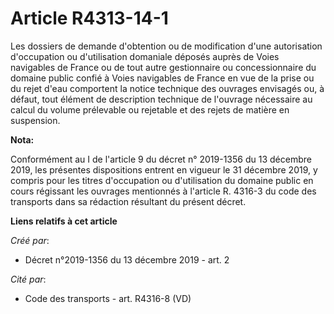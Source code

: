# Article R4313-14-1

Les dossiers de demande d'obtention ou de modification d'une autorisation d'occupation ou d'utilisation domaniale déposés
auprès de Voies navigables de France ou de tout autre gestionnaire ou concessionnaire du domaine public confié à Voies
navigables de France en vue de la prise ou du rejet d'eau comportent la notice technique des ouvrages envisagés ou, à défaut,
tout élément de description technique de l'ouvrage nécessaire au calcul du volume prélevable ou rejetable et des rejets de
matière en suspension.

**Nota:**

Conformément au I de l'article 9 du décret n° 2019-1356 du 13 décembre 2019, les présentes dispositions entrent en vigueur le
31 décembre 2019, y compris pour les titres d'occupation ou d'utilisation du domaine public en cours régissant les ouvrages
mentionnés à l'article R. 4316-3 du code des transports dans sa rédaction résultant du présent décret.

**Liens relatifs à cet article**

_Créé par_:

  - Décret n°2019-1356 du 13 décembre 2019 - art. 2

_Cité par_:

  - Code des transports - art. R4316-8 (VD)

